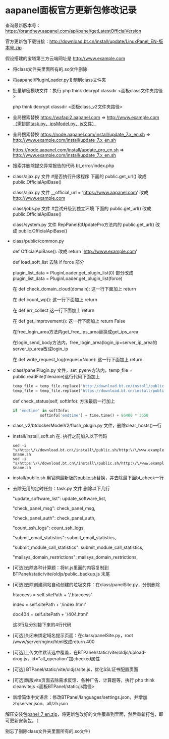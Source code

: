 # aapanel面板官方更新包修改记录

查询最新版本号：https://brandnew.aapanel.com/api/panel/getLatestOfficialVersion

官方更新包下载链接：http://download.bt.cn/install/update/LinuxPanel_EN-版本号.zip

假设搭建的宝塔第三方云端网址是 http://www.example.com

- 将class文件夹里面所有的.so文件删除

- 将aapanel/PluginLoader.py复制到class文件夹

- 批量解密模块文件：执行 php think decrypt classdir <面板class文件夹路径>

  php think decrypt classdir <面板class_v2文件夹路径>

- 全局搜索替换 https://wafapi2.aapanel.com => http://www.example.com（需排除task.py、ipsModel.py、js文件）

- 全局搜索替换 https://node.aapanel.com/install/update_7.x_en.sh => http://www.example.com/install/update_7.x_en.sh

  https://node.aapanel.com/install/update_pro_en.sh => http://www.example.com/install/update_7.x_en.sh

- 搜索并删除提交异常报告的代码 bt_error/index.php

- class/ajax.py 文件 \#是否执行升级程序 下面的 public.get_url() 改成 public.OfficialApiBase()

  class/ajax.py 文件 __official_url = 'https://www.aapanel.com' 改成 http://www.example.com

  class/jobs.py 文件 \#尝试升级到独立环境 下面的 public.get_url() 改成 public.OfficialApiBase()

  class/system.py 文件 RepPanel和UpdatePro方法内的 public.get_url() 改成 public.OfficialApiBase()

- class/public/common.py

  def OfficialApiBase(): 改成 return 'http://www.example.com'

  def load_soft_list 去除 if force 部分

  plugin_list_data = PluginLoader.get_plugin_list(0) 部分改成 plugin_list_data = PluginLoader.get_plugin_list(force)

  在 def check_domain_cloud(domain): 这一行下面加上 return

  在 def count_wp(): 这一行下面加上 return

  在 def err_collect 这一行下面加上 return

  在 def get_improvement(): 这一行下面加上 return False

  在free_login_area方法内get_free_ips_area替换成get_ips_area

  在login_send_body方法内，free_login_area(login_ip=server_ip_area的server_ip_area改成login_ip

  在 def write_request_log(reques=None): 这一行下面加上 return

- class/panelPlugin.py 文件，set_pyenv方法内，temp_file = public.readFile(filename)这行代码下面加上

  ```python
  temp_file = temp_file.replace('http://download.bt.cn/install/public.sh', 'http://www.example.com/install/public.sh')
  temp_file = temp_file.replace('https://download.bt.cn/install/public.sh', 'http://www.example.com/install/public.sh')
  ```
  
  def check_status(self, softInfo): 方法最后一行加上
  
  ```python
  if 'endtime' in softInfo:
              softInfo['endtime'] = time.time() + 86400 * 3650
  ```
  
- class_v2/btdockerModelV2/flush_plugin.py 文件，删除clear_hosts()一行

- install/install_soft.sh 在. 执行之前加入以下代码

  ```shell
  sed -i "s/http:\/\/download.bt.cn\/install\/public.sh/http:\/\/www.example.com\/install\/public.sh/" $name.sh
  sed -i "s/https:\/\/download.bt.cn\/install\/public.sh/http:\/\/www.example.com\/install\/public.sh/" $name.sh
  ```
  
- install/public.sh 用官网最新版的[public.sh](http://download.bt.cn/install/public.sh)替换，并去除最下面bt_check一行

- 去除无用的定时任务：task.py 文件  删除以下几行

  "update_software_list": update_software_list,

  "check_panel_msg": check_panel_msg,

  "check_panel_auth": check_panel_auth,

  "count_ssh_logs": count_ssh_logs,

  "submit_email_statistics": submit_email_statistics,

  "submit_module_call_statistics": submit_module_call_statistics,

  "mailsys_domain_restrictions": mailsys_domain_restrictions,

- [可选]去除各种计算题：将bt.js里面的内容复制到 BTPanel/static/vite/oldjs/public_backup.js 末尾

- [可选]去除创建网站自动创建的垃圾文件：在class/panelSite.py，分别删除

  htaccess = self.sitePath + '/.htaccess'

  index = self.sitePath + '/index.html'

  doc404 = self.sitePath + '/404.html'

  这3行及分别接下来的4行代码

- [可选]关闭未绑定域名提示页面：在class/panelSite.py，root /www/server/nginx/html改成return 400

- [可选]上传文件默认选中覆盖，在BTPanel/static/vite/oldjs/upload-drog.js，id="all_operation"加checked属性

- [可选] BTPanel/static/vite/oldjs/site.js，优化SSL证书配置页面

- [可选]新版vite页面去除需求反馈、各种广告、计算题等，执行 php think cleanvitejs <面板BTPanel/static/js路径>

- 新增简体中文语言：修改BTPanel/languages/settings.json，并增加 zh/server.json、all/zh.json


解压安装包[panel_7_en.zip](http://download.bt.cn/install/src/panel_7_en.zip)，将更新包改好的文件覆盖到里面，然后重新打包，即可更新安装包。（

别忘了删除class文件夹里面所有的.so文件）


